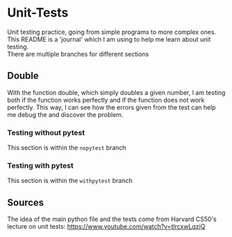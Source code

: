 # Unit-Tests
Unit testing practice, going from simple programs to more complex ones.  
This README is a 'journal' which I am using to help me learn about unit testing.  
There are multiple branches for different sections
## Double
With the function double, which simply doubles a given number, I am testing both if the function works perfectly and if the function does not work perfectly.
This way, I can see how the errors given from the test can help me debug the and discover the problem.
### Testing without pytest
This section is within the `nopytest` branch
### Testing with pytest
This section is within the `withpytest` branch

## Sources
The idea of the main python file and the tests come from Harvard CS50's lecture on unit tests: https://www.youtube.com/watch?v=tIrcxwLqzjQ
